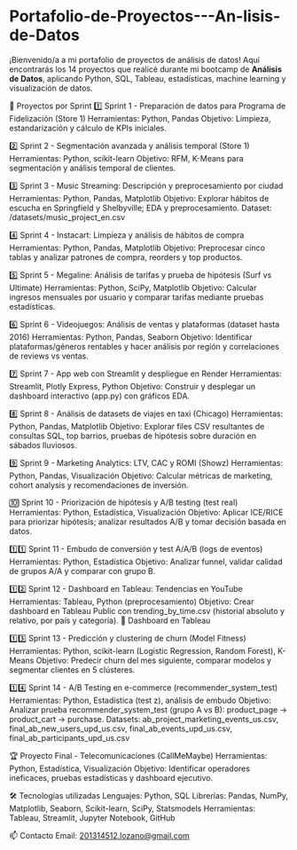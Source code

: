 # Portafolio-de-Proyectos---An-lisis-de-Datos
¡Bienvenido/a a mi portafolio de proyectos de análisis de datos!   Aquí encontrarás los 14 proyectos que realicé durante mi bootcamp de **Análisis de Datos**, aplicando Python, SQL, Tableau, estadísticas, machine learning y visualización de datos.

🚀 Proyectos por Sprint
1️⃣ Sprint 1 - Preparación de datos para Programa de Fidelización (Store 1)
Herramientas: Python, Pandas
Objetivo: Limpieza, estandarización y cálculo de KPIs iniciales.

2️⃣ Sprint 2 - Segmentación avanzada y análisis temporal (Store 1)
Herramientas: Python, scikit-learn
Objetivo: RFM, K-Means para segmentación y análisis temporal de clientes.

3️⃣ Sprint 3 - Music Streaming: Descripción y preprocesamiento por ciudad
Herramientas: Python, Pandas, Matplotlib
Objetivo: Explorar hábitos de escucha en Springfield y Shelbyville; EDA y preprocesamiento.
Dataset: /datasets/music_project_en.csv

4️⃣ Sprint 4 - Instacart: Limpieza y análisis de hábitos de compra
Herramientas: Python, Pandas, Matplotlib
Objetivo: Preprocesar cinco tablas y analizar patrones de compra, reorders y top productos.

5️⃣ Sprint 5 - Megaline: Análisis de tarifas y prueba de hipótesis (Surf vs Ultimate)
Herramientas: Python, SciPy, Matplotlib
Objetivo: Calcular ingresos mensuales por usuario y comparar tarifas mediante pruebas estadísticas.

6️⃣ Sprint 6 - Videojuegos: Análisis de ventas y plataformas (dataset hasta 2016)
Herramientas: Python, Pandas, Seaborn
Objetivo: Identificar plataformas/géneros rentables y hacer análisis por región y correlaciones de reviews vs ventas.

7️⃣ Sprint 7 - App web con Streamlit y despliegue en Render
Herramientas: Streamlit, Plotly Express, Python
Objetivo: Construir y desplegar un dashboard interactivo (app.py) con gráficos EDA.

8️⃣ Sprint 8 - Análisis de datasets de viajes en taxi (Chicago)
Herramientas: Python, Pandas, Matplotlib
Objetivo: Explorar files CSV resultantes de consultas SQL, top barrios, pruebas de hipótesis sobre duración en sábados lluviosos.

9️⃣ Sprint 9 - Marketing Analytics: LTV, CAC y ROMI (Showz)
Herramientas: Python, Pandas, Visualización
Objetivo: Calcular métricas de marketing, cohort analysis y recomendaciones de inversión.

🔟 Sprint 10 - Priorización de hipótesis y A/B testing (test real)
Herramientas: Python, Estadística, Visualización
Objetivo: Aplicar ICE/RICE para priorizar hipótesis; analizar resultados A/B y tomar decisión basada en datos.

1️⃣1️⃣ Sprint 11 - Embudo de conversión y test A/A/B (logs de eventos)
Herramientas: Python, Estadística
Objetivo: Analizar funnel, validar calidad de grupos A/A y comparar con grupo B.

1️⃣2️⃣ Sprint 12 - Dashboard en Tableau: Tendencias en YouTube
Herramientas: Tableau, Python (preprocesamiento)
Objetivo: Crear dashboard en Tableau Public con trending_by_time.csv (historial absoluto y relativo, por país y categoría).
🔗 Dashboard en Tableau

1️⃣3️⃣ Sprint 13 - Predicción y clustering de churn (Model Fitness)
Herramientas: Python, scikit-learn (Logistic Regression, Random Forest), K-Means
Objetivo: Predecir churn del mes siguiente, comparar modelos y segmentar clientes en 5 clústeres.

1️⃣4️⃣ Sprint 14 - A/B Testing en e-commerce (recommender_system_test)
Herramientas: Python, Estadística (test z), análisis de embudo
Objetivo: Analizar prueba recommender_system_test (grupo A vs B): product_page → product_cart → purchase.
Datasets: ab_project_marketing_events_us.csv, final_ab_new_users_upd_us.csv, final_ab_events_upd_us.csv, final_ab_participants_upd_us.csv

🏆 Proyecto Final - Telecomunicaciones (CallMeMaybe)
Herramientas: Python, Estadística, Visualización
Objetivo: Identificar operadores ineficaces, pruebas estadísticas y dashboard ejecutivo.

🛠️ Tecnologías utilizadas
Lenguajes: Python, SQL
Librerías: Pandas, NumPy, Matplotlib, Seaborn, Scikit-learn, SciPy, Statsmodels
Herramientas: Tableau, Streamlit, Jupyter Notebook, GitHub

📫 Contacto
Email: 201314512.lozano@gmail.com
